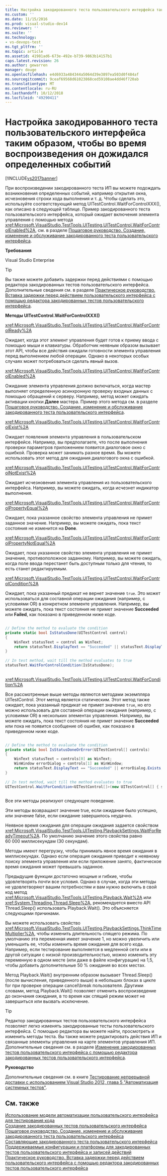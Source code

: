 ```yaml
---
title: Настройка закодированного теста пользовательского интерфейса таким образом, чтобы во время воспроизведения он дожидался определенных событий | Документы Майкрософт
ms.custom: ''
ms.date: 11/15/2016
ms.prod: visual-studio-dev14
ms.reviewer: ''
ms.suite: ''
ms.technology:
- vs-devops-test
ms.tgt_pltfrm: ''
ms.topic: article
ms.assetid: 41981ad6-673e-492e-b739-9863b14157b1
caps.latest.revision: 26
ms.author: gewarren
manager: douge
ms.openlocfilehash: e4d6933a484344a5064d39e3897ea503d0f484af
ms.sourcegitcommit: 9ceaf69568d61023868ced59108ae4dd46f720ab
ms.translationtype: MT
ms.contentlocale: ru-RU
ms.lasthandoff: 10/12/2018
ms.locfileid: "49290411"
---
```

# <a name="making-coded-ui-tests-wait-for-specific-events-during-playback"></a>Настройка закодированного теста пользовательского интерфейса таким образом, чтобы во время воспроизведения он дожидался определенных событий
[!INCLUDE[vs2017banner](../includes/vs2017banner.md)]

При воспроизведении закодированного теста ИП вы можете подождать возникновения определенных событий, например открытия окна, исчезновения строки хода выполнения и т. д. Чтобы сделать это, используйте соответствующий метод UITestControl.WaitForControlXXX(), как описано в следующей таблице. Пример закодированного теста пользовательского интерфейса, который ожидает включения элемента управления с помощью метода <xref:Microsoft.VisualStudio.TestTools.UITesting.UITestControl.WaitForControlEnabled%2A>, см. в разделе [Пошаговое руководство. Создание, изменение и обслуживание закодированного теста пользовательского интерфейса](../test/walkthrough-creating-editing-and-maintaining-a-coded-ui-test.md).  
  
 **Требования**  
  
 Visual Studio Enterprise  
  
> [!TIP]
>  Вы также можете добавить задержки перед действиями с помощью редактора закодированных тестов пользовательского интерфейса. Дополнительные сведения см. в разделе [Практическое руководство. Вставка задержки перед действием пользовательского интерфейса с помощью редактора закодированных тестов пользовательского интерфейса](http://msdn.microsoft.com/library/509f8ef7-e105-4049-b11b-d64549e055b0).  
  
 **Методы UITestControl.WaitForControlXXX()**  
  
 <xref:Microsoft.VisualStudio.TestTools.UITesting.UITestControl.WaitForControlReady%2A>  
  
 Ожидает, когда этот элемент управления будет готов к приему ввода с помощью мыши и клавиатуры. Обработчик неявным образом вызывает этот API, чтобы все действия ожидали готовности элемента управления перед выполнением любой операции. Однако в некоторых особых случаях может потребоваться сделать явный вызов.  
  
 <xref:Microsoft.VisualStudio.TestTools.UITesting.UITestControl.WaitForControlEnabled%2A>  
  
 Ожидание элемента управления должно включаться, когда мастер выполняет определенную асинхронную проверку входных данных с помощью обращений к серверу. Например, метод может ожидать активации кнопки **Далее** мастера. Пример этого метода см. в разделе [Пошаговое руководство. Создание, изменение и обслуживание закодированного теста пользовательского интерфейса](../test/walkthrough-creating-editing-and-maintaining-a-coded-ui-test.md).  
  
 <xref:Microsoft.VisualStudio.TestTools.UITesting.UITestControl.WaitForControlExist%2A>  
  
 Ожидает появления элемента управления в пользовательском интерфейсе. Например, вы предполагаете, что после выполнения проверки параметров приложением появится диалоговое окно с ошибкой. Проверка может занимать разное время. Вы можете использовать этот метод для ожидания диалогового окна с ошибкой.  
  
 <xref:Microsoft.VisualStudio.TestTools.UITesting.UITestControl.WaitForControlNotExist%2A>  
  
 Ожидает исчезновения элемента управления из пользовательского интерфейса. Например, вы можете ожидать, когда исчезнет индикатор выполнения.  
  
 <xref:Microsoft.VisualStudio.TestTools.UITesting.UITestControl.WaitForControlPropertyEqual%2A>  
  
 Ожидает, пока указанное свойство элемента управления не примет заданное значение. Например, вы можете ожидать, пока текст состояния не изменится на **Done**.  
  
 <xref:Microsoft.VisualStudio.TestTools.UITesting.UITestControl.WaitForControlPropertyNotEqual%2A>  
  
 Ожидает, пока указанное свойство элемента управления не примет значение, противоположное заданному. Например, вы можете ожидать, когда поле ввода перестанет быть доступным только для чтения, то есть станет редактируемым.  
  
 <xref:Microsoft.VisualStudio.TestTools.UITesting.UITestControl.WaitForControlCondition%2A>  
  
 Ожидает, пока указанный предикат не вернет значение `true`. Это может использоваться для составной операции ожидания (например, с условиями OR) в конкретном элементе управления. Например, вы можете ожидать, пока текст состояния не примет значение **Succeeded** или **Failed**, как показано в приведенном ниже коде.  
  
```csharp  
  
// Define the method to evaluate the condition   
private static bool IsStatusDone(UITestControl control)   
{   
    WinText statusText = control as WinText;   
    return statusText.DisplayText == "Succeeded" || statusText.DisplayText == "Failed";   
}   
  
// In test method, wait till the method evaluates to true   
statusText.WaitForControlCondition(IsStatusDone);  
  
```  
  
 <xref:Microsoft.VisualStudio.TestTools.UITesting.UITestControl.WaitForCondition%2A>  
  
 Все рассмотренные выше методы являются методами экземпляра UITestControl. Этот метод является статическим. Этот метод также ожидает, пока указанный предикат не примет значение `true`, но его можно использовать для составной операции ожидания (например, с условиями OR) в нескольких элементах управления. Например, вы можете ожидать, пока текст состояния не примет значение **Succeeded** или пока не появится сообщение об ошибке, как показано в приведенном ниже коде.  
  
```csharp  
  
// Define the method to evaluate the condition   
private static bool IsStatusDoneOrError(UITestControl[] controls)   
{   
    WinText statusText = controls[0] as WinText;   
    WinWindow errorDialog = controls[1] as WinWindow;   
    return statusText.DisplayText == "Succeeded" || errorDialog.Exists;   
}   
  
// In test method, wait till the method evaluates to true   
UITestControl.WaitForCondition<UITestControl[]>(new UITestControl[] { statusText, errorDialog }, IsStatusDoneOrError);  
  
```  
  
 Все эти методы реализуют следующее поведение.  
  
 Эти методы возвращают значение true, если ожидание было успешно, или значение false, если ожидание завершилось неудачно.  
  
 Неявное время ожидания для операции ожидания задается свойством <xref:Microsoft.VisualStudio.TestTools.UITesting.PlaybackSettings.WaitForReadyTimeout%2A>. По умолчанию значение этого свойства равно 60 000 миллисекундам (30 секундам).  
  
 Методы имеют перегрузку, чтобы принимать явное время ожидания в миллисекундах. Однако если операция ожидания приводит к неявному поиску элемента управления или если приложение занято, фактическое время ожидания может превышать заданное.  
  
 Предыдущие функции достаточно мощные и гибкие, чтобы удовлетворять почти все условия. Однако в случае, когда эти методы не удовлетворяют вашим потребностям и вам нужно включить в свой код метод <xref:Microsoft.VisualStudio.TestTools.UITesting.Playback.Wait%2A> или <xref:System.Threading.Thread.Sleep%2A>, рекомендуется вместо API Thread.Sleep() использовать Playback.Wait(). Это объясняется следующими причинами.  
  
 Вы можете использовать свойство <xref:Microsoft.VisualStudio.TestTools.UITesting.PlaybackSettings.ThinkTimeMultiplier%2A>, чтобы изменить длительность спящего режима. По умолчанию эта переменная имеет значение 1, но можно увеличить или уменьшить ее, чтобы изменить время ожидания для всего кода. Например, если тестирование выполняется в медленной сети или в другой ситуации с низкой производительностью, можно изменить эту переменную в одном месте (или даже в файле конфигурации) на 1,5, чтобы добавить дополнительные 50 % ожидания во всех местах.  
  
 Метод Playback.Wait() внутренним образом вызывает Thread.Sleep() (после вычисления, приведенного выше) в небольших блоках в цикле for при проверке операции cancel\break пользователя. Другими словами, метод Playback.Wait() позволяет отменить воспроизведение до окончания ожидания, в то время как спящий режим может не завершиться или вызвать исключение.  
  
> [!TIP]
>  Редактор закодированных тестов пользовательского интерфейса позволяет легко изменять закодированные тесты пользовательского интерфейса. С помощью редактора вы можете найти, просмотреть и изменить методы теста. Вы также можете редактировать действия ИП и связанные элементы управления на карте элементов управления ИП. Дополнительные сведения см. в разделе [Изменение закодированных тестов пользовательского интерфейса с помощью редактора закодированных тестов пользовательского интерфейса](../test/editing-coded-ui-tests-using-the-coded-ui-test-editor.md).  
  
 **Руководство**  
  
 Дополнительные сведения см. в книге [Тестирование непрерывной доставки с использованием Visual Studio 2012, глава 5 "Автоматизация системных тестов"](http://go.microsoft.com/fwlink/?LinkID=255196).  
  
## <a name="see-also"></a>См. также  
 [Использование модели автоматизации пользовательского интерфейса для тестирования кода](../test/use-ui-automation-to-test-your-code.md)   
 [Создание закодированных тестов пользовательского интерфейса](../test/use-ui-automation-to-test-your-code.md#VerifyingCodeUsingCUITCreate)   
 [Пошаговое руководство. Создание, изменение и обслуживание закодированного теста пользовательского интерфейса](../test/walkthrough-creating-editing-and-maintaining-a-coded-ui-test.md)   
 [Составляющие закодированного теста пользовательского интерфейса](../test/anatomy-of-a-coded-ui-test.md)   
 [Поддерживаемые конфигурации и платформы для закодированных тестов пользовательского интерфейса и записей действий](../test/supported-configurations-and-platforms-for-coded-ui-tests-and-action-recordings.md)   
 [Практическое руководство. Вставка задержки перед действием пользовательского интерфейса с помощью редактора закодированных тестов пользовательского интерфейса](http://msdn.microsoft.com/library/509f8ef7-e105-4049-b11b-d64549e055b0)



